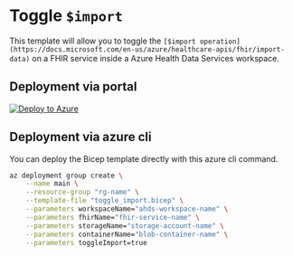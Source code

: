 # Toggle `$import`

This template will allow you to toggle the `[$import operation](https://docs.microsoft.com/en-us/azure/healthcare-apis/fhir/import-data)` on a FHIR service inside a Azure Health Data Services workspace. 

## Deployment via portal

[![Deploy to Azure](https://aka.ms/deploytoazurebutton)](https://portal.azure.com/#create/Microsoft.Template/uri/https%3A%2F%2Fraw.githubusercontent.com%2FAzure%2Fazure-quickstart-templates%2Fmaster%2Fquickstarts%2Fmicrosoft.storage%2Fstorage-account-create%2Fazuredeploy.json)

## Deployment via azure cli

You can deploy the Bicep template directly with this azure cli command.

```sh
az deployment group create \
    --name main \
    --resource-group "rg-name" \
    --template-file "toggle_import.bicep" \
    --parameters workspaceName="ahds-workspace-name" \
    --parameters fhirName="fhir-service-name" \
    --parameters storageName="storage-account-name" \
    --parameters containerName="blob-container-name" \
    --parameters toggleImport=true
```

